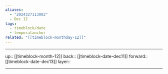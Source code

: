 ```yaml
---
aliases:
  - "2024327113802"
  - Dec 12
tags:
  - timeblock/date
  - temporalanchor
related: "[[timeblock-monthday-12]]"
---
```




***

up:: [[timeblock-month-12]]
back:: [[timeblock-date-dec11]]
forward:: [[timeblock-date-dec13]]
layer:: 

***

